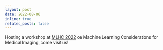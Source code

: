 ```yaml
---
layout: post
date: 2022-08-06
inline: true
related_posts: false
---
```


Hosting a workshop at <a href="https://www.mlforhc.org/2022-conference">MLHC 2022</a> on Machine Learning Considerations for Medical Imaging, come visit us!
